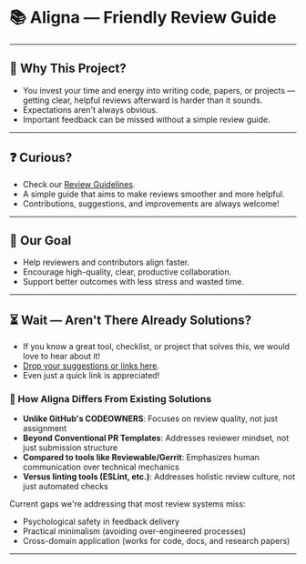 # 📚 **Aligna** — Friendly Review Guide

---

## 📌 Why This Project?

- You invest your time and energy into writing code, papers, or projects — getting clear, helpful reviews afterward is harder than it sounds.
- Expectations aren't always obvious.
- Important feedback can be missed without a simple review guide.

---

## ❓ Curious?

- Check our [Review Guidelines](REVIEW_GUIDELINES.md).
- A simple guide that aims to make reviews smoother and more helpful.
- Contributions, suggestions, and improvements are always welcome!

---

## 🎯 Our Goal

- Help reviewers and contributors align faster.
- Encourage high-quality, clear, productive collaboration.
- Support better outcomes with less stress and wasted time.

---

## ⏳ Wait — Aren't There Already Solutions?

- If you know a great tool, checklist, or project that solves this, we would love to hear about it!
- [Drop your suggestions or links here](../../issues/new?template=feedback-template.md).
- Even just a quick link is appreciated!

### 🔄 How Aligna Differs From Existing Solutions

- **Unlike GitHub's CODEOWNERS**: Focuses on review quality, not just assignment
- **Beyond Conventional PR Templates**: Addresses reviewer mindset, not just submission structure
- **Compared to tools like Reviewable/Gerrit**: Emphasizes human communication over technical mechanics
- **Versus linting tools (ESLint, etc.)**: Addresses holistic review culture, not just automated checks

Current gaps we're addressing that most review systems miss:

- Psychological safety in feedback delivery
- Practical minimalism (avoiding over-engineered processes)
- Cross-domain application (works for code, docs, and research papers)

---
